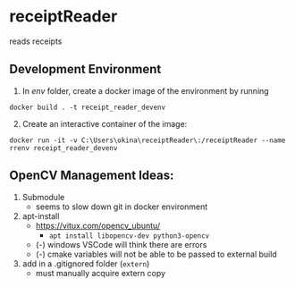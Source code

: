 # receiptReader
reads receipts


## Development Environment
1. In *env* folder, create a docker image of the environment by running
```
docker build . -t receipt_reader_devenv
```

2. Create an interactive container of the image:
```
docker run -it -v C:\Users\okina\receiptReader\:/receiptReader --name rrenv receipt_reader_devenv
```

## OpenCV Management Ideas:
1. Submodule
    - seems to slow down git in docker environment
2. apt-install
    - https://vitux.com/opencv_ubuntu/
      - `apt install libopencv-dev python3-opencv`
    - (-) windows VSCode will think there are errors
    - (-) cmake variables will not be able to be passed to external build
3. add in a .gitignored folder (`extern`)
    - must manually acquire extern copy